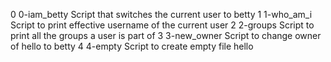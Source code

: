 0	0-iam_betty	Script that switches the current user to betty
1	1-who_am_i	Script to print effective username of the current user
2	2-groups	Script to print all the groups a user is part of
3	3-new_owner	Script to change owner of hello to betty
4	4-empty		Script to create empty file hello
